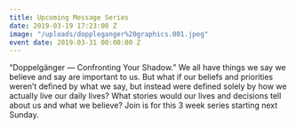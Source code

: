 ```yaml
---
title: Upcoming Message Series
date: 2019-03-19 17:23:00 Z
image: "/uploads/doppleganger%20graphics.001.jpeg"
event date: 2019-03-31 00:00:00 Z
---
```


“Doppelgänger — Confronting Your Shadow.” We all have things we say we believe and say are important to us. But what if our beliefs and priorities weren’t defined by what we say, but instead were defined solely by how we actually live our daily lives?  What stories would our lives and decisions tell about us and what we believe? Join is for this 3 week series starting next Sunday.